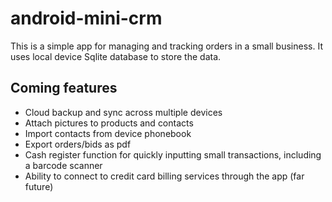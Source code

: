# android-mini-crm

This is a simple app for managing and tracking orders in a small business.  It uses local device Sqlite database to store the data. 

Coming features
---------------

- Cloud backup and sync across multiple devices
- Attach pictures to products and contacts
- Import contacts from device phonebook
- Export orders/bids as pdf
- Cash register function for quickly inputting small transactions, including a barcode scanner
- Ability to connect to credit card billing services through the app (far future)
